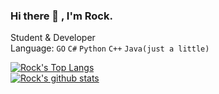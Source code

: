 ### Hi there 👋 , I'm Rock.
Student & Developer  
Language: `GO` `C#` `Python` `C++` `Java(just a little)`  

[![Rock's Top Langs](https://github-readme-stats.vercel.app/api/top-langs/?username=rockrockwhite&layout=compact)](https://github.com/anuraghazra/github-readme-stats)  
[![Rock's github stats](https://github-readme-stats.vercel.app/api?username=rockrockwhite)](https://github.com/anuraghazra/github-readme-stats)
